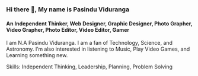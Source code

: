 ### Hi there 👋, My name is Pasindu Viduranga
#### An Independent Thinker, Web Designer, Graphic Designer, Photo Grapher, Video Grapher, Photo Editor, Video Editor, Gamer
I am N.A Pasindu Viduranga. I am a fan of Technology, Science, and Astronomy. I’m also interested in listening to Music, Play Video Games, and Learning something new.

Skills: Independent Thinking, Leadership, Planning, Problem Solving




